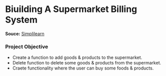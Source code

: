 # Biuilding A Supermarket Billing System #

**Souce:** [Simplilearn](https://www.youtube.com/watch?v=xFwwN4lGG0o)

### Project Objective ###
- Create a function to add goods & products to the supermarket.
- Delete function to delete some goods & products from the supermarket.
- Craete functionality where the user can buy some foods & products.

